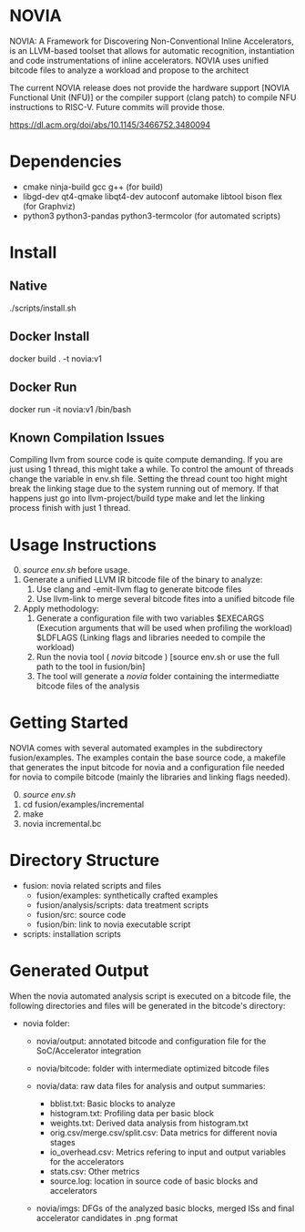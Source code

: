 # NOVIA

NOVIA: A Framework for Discovering Non-Conventional Inline Accelerators, is an LLVM-based toolset that allows for automatic recognition, instantiation and code instrumentations of inline accelerators. NOVIA uses unified bitcode files to analyze a workload and propose to the architect 

The current NOVIA release does not provide the hardware support [NOVIA Functional Unit (NFU)] or the compiler support (clang patch) to compile NFU instructions to RISC-V. Future commits will provide those.

https://dl.acm.org/doi/abs/10.1145/3466752.3480094

# Dependencies
* cmake ninja-build gcc g++ (for build)
* libgd-dev qt4-qmake libqt4-dev autoconf automake libtool bison flex (for Graphviz)
* python3 python3-pandas python3-termcolor (for automated scripts)

# Install
## Native
./scripts/install.sh 
## Docker Install
docker build . -t novia:v1
## Docker Run
docker run -it novia:v1 /bin/bash

## Known Compilation Issues

Compiling llvm from source code is quite compute demanding. If you are just using
1 thread, this might take a while. To control the amount of threads change the 
variable in env.sh file. Setting the thread count too hight might break the linking
stage due to the system running out of memory. If that happens just go into llvm-project/build
type make and let the linking process finish with just 1 thread.

# Usage Instructions
0. *source env.sh* before usage.
1. Generate a unified LLVM IR bitcode file of the binary to analyze:
   1. Use clang and -emit-llvm flag to generate bitcode files 
   2. Use llvm-link to merge several bitcode fites into a unified bitcode file
2. Apply methodology:
   1. Generate a configuration file with two variables $EXECARGS (Execution arguments that will be used when profiling the workload) $LDFLAGS (Linking flags and libraries needed to compile the workload)
   2. Run the novia tool ( *novia* bitcode ) [source env.sh or use the full path to the tool in fusion/bin]
   3. The tool will generate a *novia* folder containing the intermediatte bitcode files of the analysis

# Getting Started

NOVIA comes with several automated examples in the subdirectory fusion/examples. The examples contain the base source code, a makefile that generates the input bitcode for novia and a configuration file needed for novia to compile bitcode (mainly the libraries and linking flags needed).

0. *source env.sh*
1. cd fusion/examples/incremental
2. make
3. novia incremental.bc

# Directory Structure

- fusion: novia related scripts and files
   - fusion/examples: synthetically crafted examples
   - fusion/analysis/scripts: data treatment scripts
   - fusion/src: source code
   - fusion/bin: link to novia executable script
- scripts: installation scripts

# Generated Output

When the novia automated analysis script is executed on a bitcode file, the following directories and files will be generated in the bitcode's directory:

- novia folder:
  - novia/output: annotated bitcode and configuration file for the SoC/Accelerator integration
  - novia/bitcode: folder with intermediate optimized bitcode files
  - novia/data: raw data files for analysis and output summaries:
    - bblist.txt: Basic blocks to analyze
    - histogram.txt: Profiling data per basic block
    - weights.txt: Derived data analysis from histogram.txt 
    - orig.csv/merge.csv/split.csv: Data metrics for different novia stages
    - io_overhead.csv: Metrics refering to input and output variables for the accelerators
    - stats.csv: Other metrics
    - source.log: location in source code of basic blocks and accelerators

  - novia/imgs: DFGs of the analyzed basic blocks, merged ISs and final accelerator candidates in .png format

